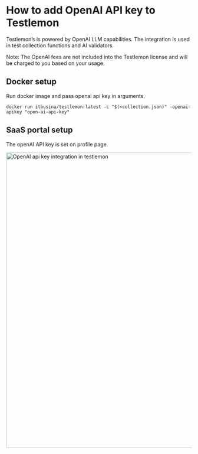 # How to add OpenAI API key to Testlemon

Testlemon’s is powered by OpenAI LLM capabilities. The integration is used in test collection functions and AI validators.

Note: The OpenAI fees are not included into the Testlemon license and will be charged to you based on your usage.

## Docker setup

Run docker image and pass openai api key in arguments.

```shell
docker run itbusina/testlemon:latest -c "$(<collection.json)" -openai-apikey "open-ai-api-key"
```

## SaaS portal setup

The openAI API key is set on profile page.

<img src="/images/integrations/openai/openai-1.png" alt="OpenAI api key integration in testlemon" width="800"/>